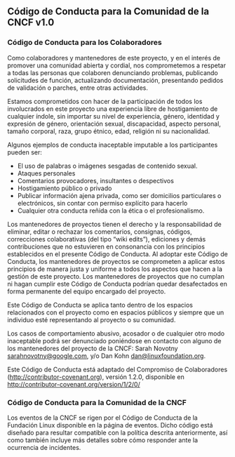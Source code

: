 Código de Conducta para la Comunidad de la CNCF v1.0
----------------------------------------------------

### Código de Conducta para los Colaboradores

Como colaboradores y mantenedores de este proyecto, y en el interés de promover una comunidad abierta y cordial, nos comprometemos a respetar a todas las personas que colaboren denunciando problemas, publicando solicitudes de función, actualizando documentación, presentando pedidos de validación o parches, entre otras actividades.

Estamos comprometidos con hacer de la participación de todos los involucrados en este proyecto una experiencia libre de hostigamiento de cualquier índole, sin importar su nivel de experiencia, género, identidad y expresión de género, orientación sexual, discapacidad, aspecto personal, tamaño corporal, raza, grupo étnico, edad, religión ni su nacionalidad.

Algunos ejemplos de conducta inaceptable imputable a los participantes pueden ser:

-	El uso de palabras o imágenes sesgadas de contenido sexual.
-	Ataques personales
-	Comentarios provocadores, insultantes o despectivos
-	Hostigamiento público o privado
-	Publicar información ajena privada, como ser domicilios particulares o electrónicos, sin contar con permiso explícito para hacerlo
-	Cualquier otra conducta reñida con la ética o el profesionalismo.

Los mantenedores de proyectos tienen el derecho y la responsabilidad de eliminar, editar o rechazar los comentarios, consignas, códigos, correcciones colaborativas (del tipo “wiki edits”), ediciones y demás contribuciones que no estuvieren en consonancia con los principios establecidos en el presente Código de Conducta. Al adoptar este Código de Conducta, los mantenedores de proyectos se comprometen a aplicar estos principios de manera justa y uniforme a todos los aspectos que hacen a la gestión de este proyecto. Los mantenedores de proyectos que no cumplan ni hagan cumplir este Código de Conducta podrían quedar desafectados en forma permanente del equipo encargado del proyecto.

Este Código de Conducta se aplica tanto dentro de los espacios relacionados con el proyecto como en espacios públicos y siempre que un individuo esté representando al proyecto o su comunidad.

Los casos de comportamiento abusivo, acosador o de cualquier otro modo inaceptable podrá ser denunciado poniéndose en contacto con alguno de los mantenedores del proyecto de la CNCF: Sarah Novotny sarahnovotny@google.com, y/o Dan Kohn dan@linuxfoundation.org.

Este Código de Conducta está adaptado del Compromiso de Colaboradores (http://contributor-covenant.org), versión 1.2.0, disponible en http://contributor-covenant.org/version/1/2/0/

### Código de Conducta para la Comunidad de la CNCF

Los eventos de la CNCF se rigen por el Código de Conducta de la Fundación Linux disponible en la página de eventos. Dicho código está diseñado para resultar compatible con la política descrita anteriormente, así como también incluye más detalles sobre cómo responder ante la ocurrencia de incidentes.
